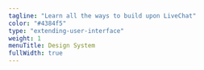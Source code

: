 ```yaml
---
tagline: "Learn all the ways to build upon LiveChat"
color: "#4384f5"
type: "extending-user-interface"
weight: 1
menuTitle: Design System
fullWidth: true
---
```


